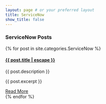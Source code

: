 ```yaml
---
layout: page # or your preferred layout
title: ServiceNow
show_title: false
---
```


<h3>ServiceNow Posts</h3>

{% for post in site.categories.ServiceNow %}
  <article class="post-preview">
    <h4>
      <a href="{{ post.url | relative_url }}">{{ post.title | escape }}</a>
    </h4>
    <p>{{ post.description }}</p>
    <p>{{ post.excerpt }}</p>
    <a href="{{ post.url | relative_url }}">Read More</a>
  </article>
{% endfor %}